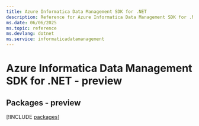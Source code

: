 ```yaml
---
title: Azure Informatica Data Management SDK for .NET
description: Reference for Azure Informatica Data Management SDK for .NET
ms.date: 06/06/2025
ms.topic: reference
ms.devlang: dotnet
ms.service: informaticadatamanagement
---
```

# Azure Informatica Data Management SDK for .NET - preview
## Packages - preview
[!INCLUDE [packages](informatica-data-management-index.md)]